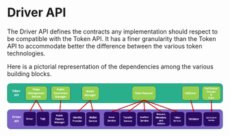 # Driver API

The Driver API defines the contracts any implementation should respect to be compatible with the Token API.
It has a finer granularity than the Token API to accommodate better the difference between 
the various token technologies.

Here is a pictorial representation of the dependencies among the various building blocks.

![driver_api.png](imgs/driver_api.png)